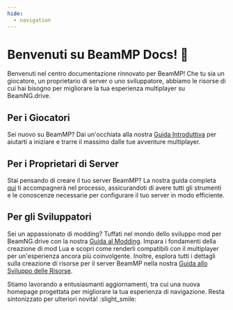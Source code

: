 ```yaml
---
hide:
  - navigation
---
```

# Benvenuti su BeamMP Docs! :tada:

Benvenuti nel centro documentazione rinnovato per BeamMP! Che tu sia un giocatore, un proprietario di server o uno sviluppatore, abbiamo le risorse di cui hai bisogno per migliorare la tua esperienza multiplayer su BeamNG.drive.

## Per i Giocatori

Sei nuovo su BeamMP? Dai un'occhiata alla nostra [Guida Introduttiva](game/getting-started) per aiutarti a iniziare e trarre il massimo dalle tue avventure multiplayer.

## Per i Proprietari di Server

Stai pensando di creare il tuo server BeamMP? La nostra guida completa [qui](server/create-a-server) ti accompagnerà nel processo, assicurandoti di avere tutti gli strumenti e le conoscenze necessarie per configurare il tuo server in modo efficiente.

## Per gli Sviluppatori

Sei un appassionato di modding? Tuffati nel mondo dello sviluppo mod per BeamNG.drive con la nostra [Guida al Modding](guides/modding/index). Impara i fondamenti della creazione di mod Lua e scopri come renderli compatibili con il multiplayer per un'esperienza ancora più coinvolgente. Inoltre, esplora tutti i dettagli sulla creazione di risorse per il server BeamMP nella nostra [Guida allo Sviluppo delle Risorse](guides/resource-development).

Stiamo lavorando a entusiasmanti aggiornamenti, tra cui una nuova homepage progettata per migliorare la tua esperienza di navigazione. Resta sintonizzato per ulteriori novità! :slight_smile:
